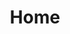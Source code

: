 ---
layout: home
title: Home
# Hero section
hero:
  name: Pixel Pirates
  text: A game hacking website!
  image:
    src: /logo.png
    alt: Pixel Pirates Logo
  tagline: A hub of information regarding all things game hacking!
  actions:
    - theme: alt
      text: View on GitHub
      link: https://github.com/jakeyboi1/PixelPirates

# Features section
features:
  - icon: ⚡️
    title: What is Pixel Pirates?
    details: Hi I am Jake the person behind Pixel Pirates I have 3 years of programming experience with a wide variety of languages. I recently became drawn in by game hacking and have since fallen in love. This site is made as a way for me to mainly recorded my discoveries in an easy to navigate fashion, but also to allow other newbies to learn from my writeups and discoveries! Disclaimer I am very new to game hacking, I am actively learning, I do not claim to be a professional, this site is merely to keep track and share what I have found works for me.
  - icon: 🎉
    title: Free Always
    details: I absolutely despise how many of the places that provide good, easy to navigate, and well written content on game hacking almost always have a paywall. This site will always be free, as I think having a place that has quality information in a singlue easy to approach hubs is one of the best resources to learn game hacking.
  - icon: 🔥
    title: Always Learning
    details: This site is meant to provide information on game hacking. If you ware simply wanting to copy paste then this is not the site for you, while a lot of stuff will be copy pastable, the goal is to learn. Please do yourself the favor and learn for yourself do not just copy what you see here.

# Meta property
head:
  - - meta
    - property: og:type
      content: website
  - - meta
    - property: og:title
      content: Pixel Pirates
  - - meta
    - name: title
      content: Pixel Pirates
  - - link
    - rel: icon
      type: image/png
      href: logo.png
---